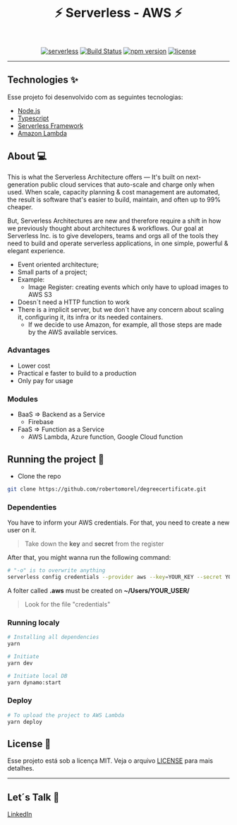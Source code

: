 <h1 align="center">⚡ Serverless - AWS ⚡</h1>

<br>

<div align="center">

  [![serverless](http://public.serverless.com/badges/v3.svg)](http://www.serverless.com)
  [![Build Status](https://github.com/serverless/serverless/workflows/Integrate/badge.svg)](https://github.com/serverless/serverless/actions?query=workflow%3AIntegrate)
  [![npm version](https://badge.fury.io/js/serverless.svg)](https://badge.fury.io/js/serverless)
  [![license](https://img.shields.io/npm/l/serverless.svg)](https://www.npmjs.com/package/serverless)

</div>  

----

## Technologies ✨ 

Esse projeto foi desenvolvido com as seguintes tecnologias:

- [Node.js](https://nodejs.org/en/)
- [Typescript](https://www.typescriptlang.org/)
- [Serverless Framework](serverless.com/)
- [Amazon Lambda](https://aws.amazon.com/pt/lambda/)

## About 💻 

This is what the Serverless Architecture offers — It's built on next-generation public cloud services that auto-scale and charge only when used. When scale, capacity planning & cost management are automated, the result is software that's easier to build, maintain, and often up to 99% cheaper.

But, Serverless Architectures are new and therefore require a shift in how we previously thought about architectures & workflows. Our goal at Serverless Inc. is to give developers, teams and orgs all of the tools they need to build and operate serverless applications, in one simple, powerful & elegant experience.

- Event oriented architecture; 
- Small parts of a project;
- Example: 
  - Image Register: creating events which only have to upload images to AWS S3
- Doesn´t need a HTTP function to work
- There is a implicit server, but we don´t have any concern about scaling it, configuring it, its infra or its needed containers.
  - If we decide to use Amazon, for example, all those steps are made by the AWS available services. 

### Advantages
- Lower cost
- Practical e faster to build to a production
- Only pay for usage

### Modules
- BaaS => Backend as a Service     
  - Firebase
- FaaS => Function as a Service
  - AWS Lambda, Azure function, Google Cloud function 

## Running the project 🚀 

- Clone the repo
```bash
git clone https://github.com/robertomorel/degreecertificate.git
```

### Dependenties
You have to inform your AWS credentials. For that, you need to create a new user on it. 
> Take down the <b>key</b> and <b>secret</b> from the register 

After that, you might wanna run the following command:
```bash
# "-o" is to overwrite anything
serverless config credentials --provider aws --key=YOUR_KEY --secret YOUR_SECRET -o
```

A folter called <b>.aws</b> must be created on <b>~/Users/YOUR_USER/</b>
> Look for the file "credentials"

### Running localy
```bash
# Installing all dependencies
yarn

# Initiate
yarn dev

# Initiate local DB
yarn dynamo:start
```

### Deploy
```bash
# To upload the project to AWS Lambda
yarn deploy
```

## License 📄 

Esse projeto está sob a licença MIT. Veja o arquivo [LICENSE](LICENSE.md) para mais detalhes.

---

## Let´s Talk 🤩
[LinkedIn](https://www.linkedin.com/in/roberto-morel-6b9065193/)
